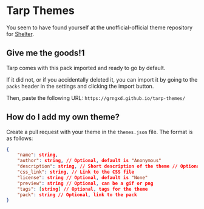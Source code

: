 # Tarp Themes

You seem to have found yourself at the unofficial-official theme repository for [Shelter](https://github.com/uwu/shelter).

## Give me the goods!1

Tarp comes with this pack imported and ready to go by default.

If it did not, or if you accidentally deleted it, you can import it by going to the `packs` header in the settings and clicking the import button.

Then, paste the following URL:
`https://grngxd.github.io/tarp-themes/`

## How do I add my own theme?

Create a pull request with your theme in the `themes.json` file. The format is as follows:

```json
{
    "name": string,
    "author": string, // Optional, default is "Anonymous"
    "description": string, // Short description of the theme // Optional, default is "No description"
    "css_link": string, // Link to the CSS file
    "license": string // Optional, default is "None"
    "preview": string // Optional, can be a gif or png
    "tags": [string] // Optional, tags for the theme
    "pack": string // Optional, link to the pack
}
```